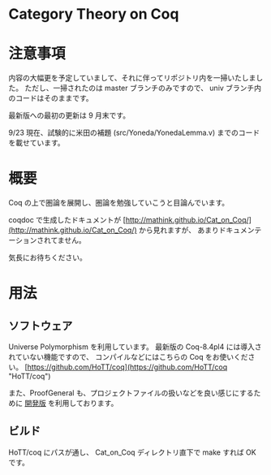 Category Theory on Coq
========

# 注意事項

内容の大幅更を予定していまして、それに伴ってリポジトリ内を一掃いたしました。
ただし、一掃されたのは master ブランチのみですので、
univ ブランチ内のコードはそのままです。

最新版への最初の更新は 9 月末です。

9/23 現在、試験的に米田の補題 (src/Yoneda/YonedaLemma.v) までのコードを載せています。

# 概要

Coq の上で圏論を展開し、圏論を勉強していこうと目論んでいます。

coqdoc で生成したドキュメントが [http://mathink.github.io/Cat_on_Coq/](http://mathink.github.io/Cat_on_Coq/) から見れますが、
あまりドキュメンテーションされてません。

気長にお待ちください。

# 用法

## ソフトウェア

Universe Polymorphism を利用しています。
最新版の Coq-8.4pl4 には導入されていない機能ですので、
コンパイルなどにはこちらの Coq をお使いください。
[https://github.com/HoTT/coq](https://github.com/HoTT/coq "HoTT/coq")

また、ProofGeneral も、プロジェクトファイルの扱いなどを良い感じにするために [開発版](http://proofgeneral.inf.ed.ac.uk/devel) を利用しております。

## ビルド

HoTT/coq にパスが通し、 Cat\_on\_Coq ディレクトリ直下で make すれば OK です。


